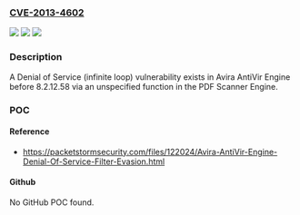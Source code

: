 ### [CVE-2013-4602](https://cve.mitre.org/cgi-bin/cvename.cgi?name=CVE-2013-4602)
![](https://img.shields.io/static/v1?label=Product&message=n%2Fa&color=blue)
![](https://img.shields.io/static/v1?label=Version&message=n%2Fa&color=blue)
![](https://img.shields.io/static/v1?label=Vulnerability&message=n%2Fa&color=brighgreen)

### Description

A Denial of Service (infinite loop) vulnerability exists in Avira AntiVir Engine before 8.2.12.58 via an unspecified function in the PDF Scanner Engine.

### POC

#### Reference
- https://packetstormsecurity.com/files/122024/Avira-AntiVir-Engine-Denial-Of-Service-Filter-Evasion.html

#### Github
No GitHub POC found.

